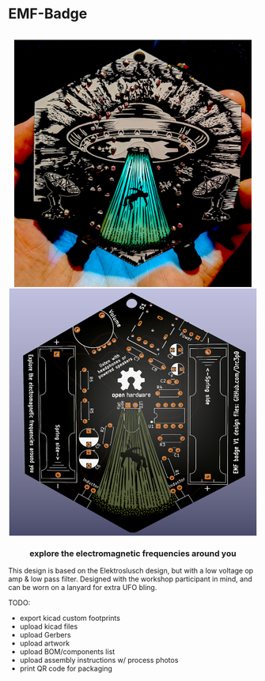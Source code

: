 # EMF-Badge

<br />
<div align="center">
  <a href="">
    <img src="https://github.com/Drc3p0/EMF-Badge/blob/main/EMFbadgefront.jpg" alt="EMF pcb front" width="480" height="500">
      </a>
 <a href="">
    <img src="https://github.com/Drc3p0/EMF-Badge/blob/main/EMF-badge-back-render.png" alt="EMF badge back render" width="500" height="500">
      </a>

<h3 align="center">explore the electromagnetic frequencies around you
</h3>
</div>
This design is based on the Elektroslusch design, but with a low voltage op amp & low pass filter. Designed with the workshop participant in mind, and can be worn on a lanyard for extra UFO bling.
  
  
TODO: 
- export kicad custom footprints
- upload kicad files
- upload Gerbers
- upload artwork
- upload BOM/components list
- upload assembly instructions w/ process photos
- print QR code for packaging 

